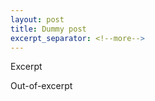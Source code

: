 ```yaml
---
layout: post
title: Dummy post
excerpt_separator: <!--more-->
---
```


Excerpt
<!--more-->
Out-of-excerpt

